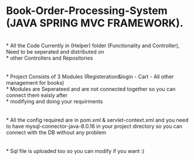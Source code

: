 # Book-Order-Processing-System (JAVA SPRING MVC FRAMEWORK).
</br>
* All the Code Currently in (Helper) folder (Functionality and Controller), Need to be seperated and distributed on </br>
* other Controllers and Repositories 
</br></br></br>
* Project Consists of 3 Modules (Registeration&login - Cart - All other management for books)</br>
* Modules are Seperateed and are not connected together so you can connect them eaisly after </br>
* modifying and doing your requirments
</br></br></br>
* All the config required are in pom.xml & servlet-context.xml and you need to have mysql-connector-java-8.0.16 in your project directory so you can connect with the DB without any problem 
</br></br></br>
* Sql file is uploaded too so you can modify if you want :)
